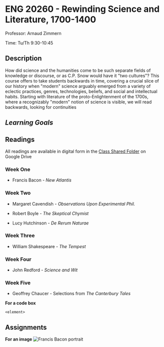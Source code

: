 # **ENG 20260 - Rewinding Science and Literature, 1700-1400**

Professor: Arnaud Zimmern

Time: Tu/Th 9:30-10:45

## Description
How did science and the humanities come to be such separate fields of knowledge or discourse, or as C.P. Snow would have it "two cultures"? This course offers to take students backwards in time, covering a crucial slice of our history when "modern" science arguably emerged from a variety of eclectic practices, genres, technologies, beliefs, and social and intellectual habits. Starting with literature of the proto-Enlightenment of the 1700s, where a recognizably "modern" notion of science is visible, we will read backwards, looking for continuities


## *Learning Goals*

## **Readings**

All readings are available in digital form in the [Class Shared Folder](drive.google.com "link goes to Google Drive") on Google Drive

### Week One
- Francis Bacon - *New Atlantis*

### Week Two
- Margaret Cavendish - *Observations Upon Experimental Phil.*

- Robert Boyle - *The Skeptical Chymist*

- Lucy Hutchinson - *De Rerum Naturae*

### Week Three
- William Shakespeare - *The Tempest*

### Week Four
- John Redford - *Science and Wit*

### Week Five
- Geoffrey Chaucer - Selections from *The Canterbury Tales*

**For a code box**
````element
<element>
````
## **Assignments**

**For an image**
![Francis Bacon portrait](https://www.biography.com/.image/t_share/MTUwNTgzODU4NzIxNDY2MDI3/biography-sir-francis-bacon.jpg "Francis Bacon")